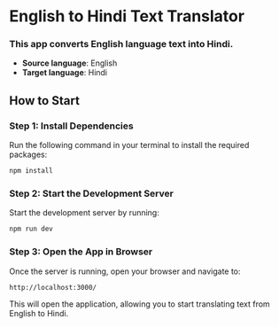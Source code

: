 # English to Hindi Text Translator

### This app converts English language text into Hindi.

- **Source language**: English
- **Target language**: Hindi

## How to Start

### Step 1: Install Dependencies

Run the following command in your terminal to install the required packages:

```bash
npm install
```

### Step 2: Start the Development Server

Start the development server by running:

```bash
npm run dev
```

### Step 3: Open the App in Browser

Once the server is running, open your browser and navigate to:

```
http://localhost:3000/
```

This will open the application, allowing you to start translating text from English to Hindi.
